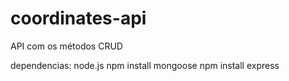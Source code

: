 # coordinates-api
API com os métodos CRUD

dependencias:
  node.js
  npm install mongoose
  npm install express
